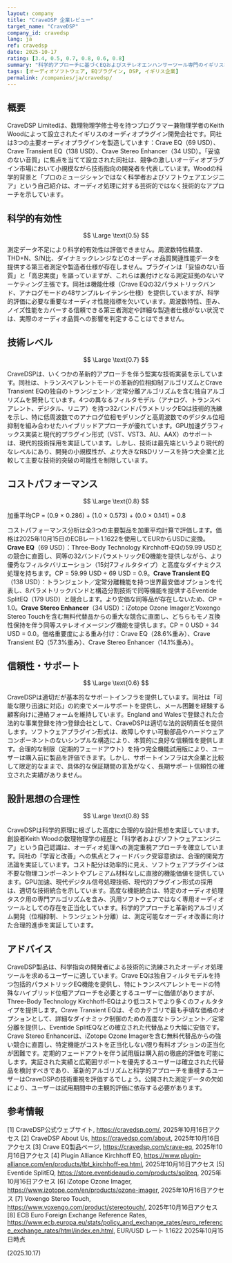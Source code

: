 ```yaml
---
layout: company
title: "CraveDSP 企業レビュー"
target_name: "CraveDSP"
company_id: cravedsp
lang: ja
ref: cravedsp
date: 2025-10-17
rating: [3.4, 0.5, 0.7, 0.8, 0.6, 0.8]
summary: "科学的アプローチに基づくEQおよびステレオエンハンサーツール専門のイギリスオーディオプラグイン開発会社、測定データの透明性に課題"
tags: [オーディオソフトウェア, EQプラグイン, DSP, イギリス企業]
permalink: /companies/ja/cravedsp/
---
```


## 概要

CraveDSP Limitedは、数理物理学修士号を持つプログラマー兼物理学者のKeith Woodによって設立されたイギリスのオーディオプラグイン開発会社です。同社は3つの主要オーディオプラグインを製造しています：Crave EQ（69 USD）、Crave Transient EQ（138 USD）、Crave Stereo Enhancer（34 USD）。「妥協のない音質」に焦点を当てて設立された同社は、競争の激しいオーディオプラグイン市場において小規模ながら技術指向の開発者を代表しています。Woodの科学的背景と「プロのミュージシャンではなく科学者およびソフトウェアエンジニア」という自己紹介は、オーディオ処理に対する芸術的ではなく技術的なアプローチを示しています。

## 科学的有効性

$$ \Large \text{0.5} $$

測定データ不足により科学的有効性は評価できません。周波数特性精度、THD+N、S/N比、ダイナミックレンジなどのオーディオ品質関連性能データを提供する第三者測定や製造者仕様が存在しません。プラグインは「妥協のない音質」と「高忠実度」を謳っていますが、これらは裏付けとなる測定証拠のないマーケティング主張です。同社は機能仕様（Crave EQの32パラメトリックバンド、アナログモードの48サンプルレイテンシ仕様）を提供していますが、科学的評価に必要な重要なオーディオ性能指標を欠いています。周波数特性、歪み、ノイズ性能をカバーする信頼できる第三者測定や詳細な製造者仕様がない状況では、実際のオーディオ品質への影響を判定することはできません。

## 技術レベル

$$ \Large \text{0.7} $$

CraveDSPは、いくつかの革新的アプローチを伴う堅実な技術実装を示しています。同社は、トランスペアレントモードの革新的位相抑制アルゴリズムとCrave Transient EQの独自のトランジェント／定常分離アルゴリズムを含む独自アルゴリズムを開発しています。4つの異なるフィルタモデル（アナログ、トランスペアレント、デジタル、リニア）を持つ32バンドパラメトリックEQは技術的洗練を示し、特に低周波数でのアナログ位相モデリングと高周波数でのデジタル位相抑制を組み合わせたハイブリッドアプローチが優れています。GPU加速グラフィックス実装と現代的プラグイン形式（VST、VST3、AU、AAX）のサポートは、現代的技術採用を実証しています。しかし、技術は最先端というより現代的なレベルにあり、開発の小規模性が、より大きなR&Dリソースを持つ大企業と比較して主要な技術的突破の可能性を制限しています。

## コストパフォーマンス

$$ \Large \text{0.8} $$

加重平均CP = (0.9 × 0.286) + (1.0 × 0.573) + (0.0 × 0.141) = 0.8

コストパフォーマンス分析は全3つの主要製品を加重平均計算で評価します。価格は2025年10月15日のECBレート1.1622を使用してEURからUSDに変換。**Crave EQ**（69 USD）：Three-Body Technology Kirchhoff-EQの59.99 USDとの競合に直面し、同等の32バンドパラメトリックEQ機能を提供しながら、より優秀なフィルタバリエーション（15対7フィルタタイプ）と高度なダイナミクス処理を持ちます。CP = 59.99 USD ÷ 69 USD = 0.9。**Crave Transient EQ**（138 USD）：トランジェント／定常分離機能を持つ世界最安価オプションを代表し、8パラメトリックバンドと構造分割技術で同等機能を提供するEventide SplitEQ（179 USD）と競合します。より安価な同等品が存在しないため、CP = 1.0。**Crave Stereo Enhancer**（34 USD）：iZotope Ozone ImagerとVoxengo Stereo Touchを含む無料代替品からの重大な競合に直面し、どちらもモノ互換性保持を伴う同等ステレオイメージング機能を提供します。CP = 0 USD ÷ 34 USD = 0.0。価格重要度による重み付け：Crave EQ（28.6%重み）、Crave Transient EQ（57.3%重み）、Crave Stereo Enhancer（14.1%重み）。

## 信頼性・サポート

$$ \Large \text{0.6} $$

CraveDSPは適切だが基本的なサポートインフラを提供しています。同社は「可能な限り迅速に対応」の約束でメールサポートを提供し、メール困難を経験する顧客向けに連絡フォームを維持しています。England and Walesで登録された合法的な事業登録を持つ登録会社として、CraveDSPは適切な法的説明責任を提供します。ソフトウェアプラグイン形式は、故障しやすい可動部品やハードウェアコンポーネントのないシンプルな構造により、本質的に良好な信頼性を提供します。合理的な制限（定期的フェードアウト）を持つ完全機能試用版により、ユーザーは購入前に製品を評価できます。しかし、サポートインフラは大企業と比較して限定的なままで、具体的な保証期間の言及がなく、長期サポート信頼性の確立された実績がありません。

## 設計思想の合理性

$$ \Large \text{0.8} $$

CraveDSPは科学的原理に根ざした高度に合理的な設計思想を実証しています。創設者Keith Woodの数理物理学の経歴と「科学者およびソフトウェアエンジニア」という自己認識は、オーディオ処理への測定重視アプローチを確立しています。同社の「学習と改善」への焦点とフィードバック受容意欲は、合理的開発方法論を実証しています。コスト配分は効率的に見え、ソフトウェアプラグインは不要な物理コンポーネントやプレミアム材料なしに直接的機能価値を提供しています。GPU加速、現代デジタル信号処理技術、現代的プラグイン形式の採用は、適切な技術統合を示しています。高度な機能統合は、特定のオーディオ処理タスク用の専門アルゴリズムを含み、汎用ソフトウェアではなく専用オーディオツールとしての存在を正当化しています。科学的アプローチと革新的アルゴリズム開発（位相抑制、トランジェント分離）は、測定可能なオーディオ改善に向けた合理的進歩を実証しています。

## アドバイス

CraveDSP製品は、科学指向の開発者による技術的に洗練されたオーディオ処理ツールを求めるユーザーに適しています。Crave EQは独自フィルタモデルを持つ包括的パラメトリックEQ機能を提供し、特にトランスペアレントモードの特殊なハイブリッド位相アプローチを必要とするユーザーに価値がありますが、Three-Body Technology Kirchhoff-EQはより低コストでより多くのフィルタタイプを提供します。Crave Transient EQは、そのカテゴリで最も手頃な価格のオプションとして、詳細なダイナミック制御のための高度なトランジェント／定常分離を提供し、Eventide SplitEQなどの確立された代替品より大幅に安価です。Crave Stereo Enhancerは、iZotope Ozone Imagerを含む無料代替品からの強い競合に直面し、特定機能がコストを正当化しない限り有料オプションの正当化が困難です。定期的フェードアウトを伴う試用版は購入前の徹底的評価を可能にします。実証された実績と広範囲サポートを優先するユーザーは確立された代替品を検討すべきであり、革新的アルゴリズムと科学的アプローチを重視するユーザーはCraveDSPの技術重視を評価するでしょう。公開された測定データの欠如により、ユーザーは試用期間中の主観的評価に依存する必要があります。

## 参考情報

[1] CraveDSP公式ウェブサイト, https://cravedsp.com/, 2025年10月16日アクセス
[2] CraveDSP About Us, https://cravedsp.com/about, 2025年10月16日アクセス
[3] Crave EQ製品ページ, https://cravedsp.com/crave-eq, 2025年10月16日アクセス
[4] Plugin Alliance Kirchhoff EQ, https://www.plugin-alliance.com/en/products/tbt_kirchhoff-eq.html, 2025年10月16日アクセス
[5] Eventide SplitEQ, https://store.eventideaudio.com/products/spliteq, 2025年10月16日アクセス
[6] iZotope Ozone Imager, https://www.izotope.com/en/products/ozone-imager, 2025年10月16日アクセス
[7] Voxengo Stereo Touch, https://www.voxengo.com/product/stereotouch/, 2025年10月16日アクセス
[8] ECB Euro Foreign Exchange Reference Rates, https://www.ecb.europa.eu/stats/policy_and_exchange_rates/euro_reference_exchange_rates/html/index.en.html, EUR/USD レート 1.1622 2025年10月15日時点

(2025.10.17)